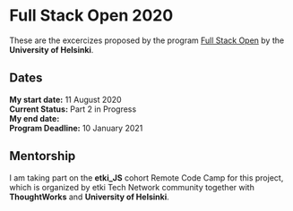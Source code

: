 # Full Stack Open 2020
These are the excercizes proposed by the program [Full Stack Open](https://fullstackopen.com/en) by the **University of Helsinki**. 

## Dates
**My start date:** 11 August 2020 <br>
**Current Status:** Part 2 in Progress <br>
**My end date:** <br>
**Program Deadline:** 10 January 2021 <br>

## Mentorship
I am taking part on the **etki_JS** cohort Remote Code Camp for this project, which is organized by etki Tech Network community together with **ThoughtWorks** and **University of Helsinki**.
